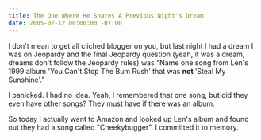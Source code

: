 ```yaml
---
title: The One Where He Shares A Previous Night's Dream
date: 2005-07-12 00:00:00 -07:00
---
```


<p>I don't mean to get all cliched blogger on you, but last night I had a dream I was on Jeopardy and the final Jeopardy question (yeah, it was a dream, dreams don't follow the Jeopardy rules) was &quot;Name one song from Len's 1999 album 'You Can't Stop The Bum Rush' that was <strong>not </strong>'Steal My Sunshine'.&quot;</p>

<p>I panicked. I had no idea. Yeah, I remembered that one song, but did they even have other songs? They must have if there was an album.</p>

<p>So today I actually went to Amazon and looked up Len's album and found out they had a song called &quot;<span class="tiny">Cheekybugger&quot;. I committed it to memory.</span></p>
